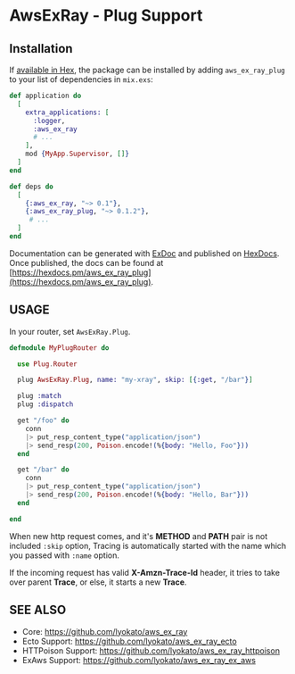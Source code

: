 # AwsExRay - Plug Support

## Installation

If [available in Hex](https://hex.pm/docs/publish), the package can be installed
by adding `aws_ex_ray_plug` to your list of dependencies in `mix.exs`:

```elixir
def application do
  [
    extra_applications: [
      :logger,
      :aws_ex_ray
      # ...
    ],
    mod {MyApp.Supervisor, []}
  ]
end

def deps do
  [
    {:aws_ex_ray, "~> 0.1"},
    {:aws_ex_ray_plug, "~> 0.1.2"},
     # ...
  ]
end
```

Documentation can be generated with [ExDoc](https://github.com/elixir-lang/ex_doc)
and published on [HexDocs](https://hexdocs.pm). Once published, the docs can
be found at [https://hexdocs.pm/aws_ex_ray_plug](https://hexdocs.pm/aws_ex_ray_plug).

## USAGE

In your router, set `AwsExRay.Plug`.

```elixir
defmodule MyPlugRouter do

  use Plug.Router

  plug AwsExRay.Plug, name: "my-xray", skip: [{:get, "/bar"}]

  plug :match
  plug :dispatch

  get "/foo" do
    conn
    |> put_resp_content_type("application/json")
    |> send_resp(200, Poison.encode!(%{body: "Hello, Foo"}))
  end

  get "/bar" do
    conn
    |> put_resp_content_type("application/json")
    |> send_resp(200, Poison.encode!(%{body: "Hello, Bar"}))
  end

end
```

When new http request comes, and it's **METHOD** and **PATH** pair is not included `:skip` option,
Tracing is automatically started with the name which you passed with `:name` option.

If the incoming request has valid **X-Amzn-Trace-Id** header,
it tries to take over parent **Trace**, or else, it starts a new **Trace**.

## SEE ALSO

- Core: https://github.com/lyokato/aws_ex_ray
- Ecto Support: https://github.com/lyokato/aws_ex_ray_ecto
- HTTPoison Support: https://github.com/lyokato/aws_ex_ray_httpoison
- ExAws Support: https://github.com/lyokato/aws_ex_ray_ex_aws

